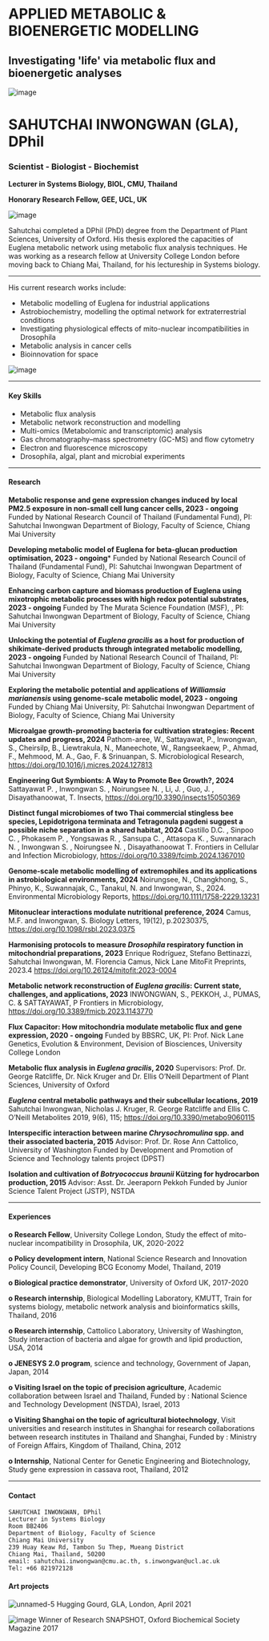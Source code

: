 
# APPLIED METABOLIC & BIOENERGETIC MODELLING 
  
## Investigating 'life' via metabolic flux and bioenergetic analyses

![image](https://github.com/user-attachments/assets/e78b879b-d5a5-45ad-8fd0-93da5f03adf6)

# **SAHUTCHAI INWONGWAN (GLA), DPhil**

### Scientist - Biologist - Biochemist

**Lecturer in Systems Biology, BIOL, CMU, Thailand**

**Honorary Research Fellow, GEE, UCL, UK**




![image](https://github.com/user-attachments/assets/a23016b5-7c72-40ff-8da7-14a9383031c9)

Sahutchai completed a DPhil (PhD) degree from the Department of Plant Sciences, University of Oxford. 
His thesis explored the capacities of Euglena metabolic network using metabolic flux analysis techniques. 
He was working as a research fellow at University College London before moving back to Chiang Mai, Thailand, for his lectureship in Systems biology.

---

His current research works include: 
- Metabolic modelling of Euglena for industrial applications
- Astrobiochemistry, modelling the optimal network for extraterrestrial conditions
- Investigating physiological effects of mito-nuclear incompatibilities in Drosophila 
- Metabolic analysis in cancer cells
- Bioinnovation for space

![image](https://github.com/user-attachments/assets/9f647cad-0062-4530-8f44-70bfd6655b7b)

---

#### Key Skills
- Metabolic flux analysis
- Metabolic network reconstruction and modelling 
- Multi-omics (Metabolomic and transcriptomic) analysis
- Gas chromatography–mass spectrometry (GC-MS) and flow cytometry
- Electron and fluorescence microscopy 
- Drosophila, algal, plant and microbial experiments

---

#### Research
**Metabolic response and gene expression changes induced by local PM2.5 exposure in non-small cell lung cancer cells, 2023 - ongoing**
Funded by National Research Council of Thailand (Fundamental Fund), PI: Sahutchai Inwongwan 
Department of Biology, Faculty of Science, Chiang Mai University

**Developing metabolic model of Euglena for beta-glucan production optimisation, 2023 - ongoing***
Funded by National Research Council of Thailand (Fundamental Fund), PI: Sahutchai Inwongwan 
Department of Biology, Faculty of Science, Chiang Mai University

**Enhancing carbon capture and biomass production of Euglena using mixotrophic metabolic processes with high redox potential substrates, 2023 - ongoing**
Funded by The Murata Science Foundation (MSF), , PI: Sahutchai Inwongwan 
Department of Biology, Faculty of Science, Chiang Mai University

**Unlocking the potential of *Euglena gracilis* as a host for production of shikimate-derived products through integrated metabolic modelling, 2023 - ongoing**
Funded by National Research Council of Thailand, PI: Sahutchai Inwongwan 
Department of Biology, Faculty of Science, Chiang Mai University

**Exploring the metabolic potential and applications of *Williamsia marianensis* using genome-scale metabolic model, 2023 - ongoing**
Funded by Chiang Mai University, PI: Sahutchai Inwongwan 
Department of Biology, Faculty of Science, Chiang Mai University

**Microalgae growth-promoting bacteria for cultivation strategies: Recent updates and progress, 2024** 
Pathom-aree, W., Sattayawat, P., Inwongwan, S., Cheirsilp, B., Liewtrakula, N., Maneechote, W., Rangseekaew, P., Ahmad, F., Mehmood, M. A., Gao, F. & Srinuanpan, S.
Microbiological Research, https://doi.org/10.1016/j.micres.2024.127813

**Engineering Gut Symbionts: A Way to Promote Bee Growth?, 2024** 
Sattayawat P. ,  Inwongwan S. , Noirungsee N. , Li, J. , Guo, J. , Disayathanoowat, T.
Insects, https://doi.org/10.3390/insects15050369

**Distinct fungal microbiomes of two Thai commercial stingless bee species, Lepidotrigona terminata and Tetragonula pagdeni suggest a possible niche separation in a shared habitat, 2024**
Castillo D.C. , Sinpoo C. , Phokasem P. , Yongsawas R. , Sansupa C. , Attasopa K. , Suwannarach N. , Inwongwan S. , Noirungsee N. , Disayathanoowat T. 
Frontiers in Cellular and Infection Microbiology, https://doi.org/10.3389/fcimb.2024.1367010

**Genome‐scale metabolic modelling of extremophiles and its applications in astrobiological environments, 2024**
Noirungsee, N., Changkhong, S., Phinyo, K., Suwannajak, C., Tanakul, N. and Inwongwan, S., 2024.  
Environmental Microbiology Reports, https://doi.org/10.1111/1758-2229.13231

**Mitonuclear interactions modulate nutritional preference, 2024** 
Camus, M.F. and Inwongwan, S. 
Biology Letters, 19(12), p.20230375, https://doi.org/10.1098/rsbl.2023.0375

**Harmonising protocols to measure *Drosophila* respiratory function in mitochondrial preparations, 2023**
Enrique Rodríguez, Stefano Bettinazzi, Sahutchai Inwongwan, M. Florencia Camus, Nick Lane
MitoFit Preprints, 2023.4 https://doi.org/10.26124/mitofit:2023-0004

**Metabolic network reconstruction of *Euglena gracilis*: Current state, challenges, and applications, 2023**
INWONGWAN, S., PEKKOH, J., PUMAS, C. & SATTAYAWAT, P
Frontiers in Microbiology, https://doi.org/10.3389/fmicb.2023.1143770

**Flux Capacitor: How mitochondria modulate metabolic flux and gene expression, 2020 - ongoing**
Funded by BBSRC, UK, PI: Prof. Nick Lane
Genetics, Evolution & Environment, Devision of Biosciences, University College London

**Metabolic flux analysis in *Euglena gracilis*, 2020** 
Supervisors: Prof. Dr. George Ratcliffe, Dr. Nick Kruger and Dr. Ellis O’Neill
Department of Plant Sciences, University of Oxford

***Euglena* central metabolic pathways and their subcellular locations, 2019**
Sahutchai Inwongwan, Nicholas J. Kruger, R. George Ratcliffe and Ellis C. O’Neill
Metabolites 2019, 9(6), 115; https://doi.org/10.3390/metabo9060115

**Interspecific interaction between marine *Chrysochromulina* spp. and their associated bacteria, 2015**
Advisor: Prof. Dr. Rose Ann Cattolico, University of Washington
Funded by Development and Promotion of Science and Technology talents project (DPST)

**Isolation and cultivation of *Botryococcus braunii* Kützing for hydrocarbon production, 2015**
Advisor: Asst. Dr. Jeeraporn Pekkoh 
Funded by Junior Science Talent Project (JSTP), NSTDA

---

#### Experiences 
**o	Research Fellow**, University College London, Study the effect of mito-nuclear incompatibility in Drosophila, UK, 2020-2022

**o	Policy development intern**, National Science Research and Innovation Policy Council, Developing BCG Economy Model, Thailand, 2019

**o	Biological practice demonstrator**, University of Oxford UK, 2017-2020

**o	Research internship**, Biological Modelling Laboratory, KMUTT, Train for systems biology, metabolic network analysis and bioinformatics skills, Thailand, 2016

**o	Research internship**, Cattolico Laboratory, University of Washington, Study interaction of bacteria and algae for growth and lipid production, USA, 2014

**o	JENESYS 2.0 program**, science and technology, Government of Japan, Japan, 2014

**o	Visiting Israel on the topic of precision agriculture**, Academic collaboration between Israel and Thailand, Funded by : National Science and Technology Development (NSTDA), Israel, 2013

**o	Visiting Shanghai on the topic of agricultural biotechnology**, Visit universities and research institutes in Shanghai for research collaborations between research institutes in Thailand and Shanghai, Funded by : Ministry of Foreign Affairs, Kingdom of Thailand, China, 2012

**o	Internship**, National Center for Genetic Engineering and Biotechnology, Study gene expression in cassava root, Thailand, 2012

---

#### Contact
```
SAHUTCHAI INWONGWAN, DPhil
Lecturer in Systems Biology
Room BB2406
Department of Biology, Faculty of Science
Chiang Mai University
239 Huay Keaw Rd, Tambon Su Thep, Mueang District
Chiang Mai, Thailand, 50200
email: sahutchai.inwongwan@cmu.ac.th, s.inwongwan@ucl.ac.uk
Tel: +66 821972128
```
#### Art projects
![unnamed-5](https://user-images.githubusercontent.com/77986547/166148973-b247c06c-0b85-4042-a590-12fdbff6ca1e.jpg)
Hugging Gourd, GLA, London, April 2021

![image](https://github.com/user-attachments/assets/b1e03ca8-b4f3-4090-adf5-f1a96fb74830)
Winner of Research SNAPSHOT, Oxford Biochemical Society Magazine 2017
